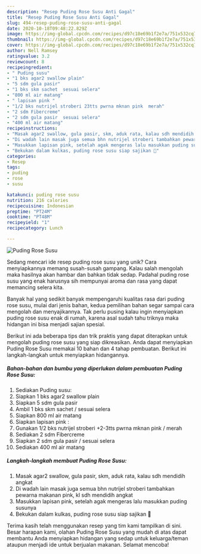 ```yaml
---
description: "Resep Puding Rose Susu Anti Gagal"
title: "Resep Puding Rose Susu Anti Gagal"
slug: 494-resep-puding-rose-susu-anti-gagal
date: 2020-10-18T09:48:22.829Z
image: https://img-global.cpcdn.com/recipes/d97c18e69b1f2e7a/751x532cq70/puding-rose-susu-foto-resep-utama.jpg
thumbnail: https://img-global.cpcdn.com/recipes/d97c18e69b1f2e7a/751x532cq70/puding-rose-susu-foto-resep-utama.jpg
cover: https://img-global.cpcdn.com/recipes/d97c18e69b1f2e7a/751x532cq70/puding-rose-susu-foto-resep-utama.jpg
author: Nell Ramsey
ratingvalue: 3.2
reviewcount: 8
recipeingredient:
- " Puding susu"
- "1 bks agar2 swallow plain"
- "5 sdm gula pasir"
- "1 bks skm sachet  sesuai selera"
- "800 ml air matang"
- " lapisan pink "
- "1/2 bks nutrijel stroberi 23tts pwrna mknan pink  merah"
- "2 sdm Fibercreme"
- "2 sdm gula pasir  sesuai selera"
- "400 ml air matang"
recipeinstructions:
- "Masak agar2 swallow, gula pasir, skm, aduk rata, kalau sdh mendidih angkat"
- "Di wadah lain masak juga semua bhn nutrijel stroberi tambahkan pewarna makanan pink, kl sdh mendidih angkat"
- "Masukkan lapisan pink, setelah agak mengeras lalu masukkan puding susunya"
- "Bekukan dalam kulkas, puding rose susu siap sajikan 🥰"
categories:
- Resep
tags:
- puding
- rose
- susu

katakunci: puding rose susu 
nutrition: 216 calories
recipecuisine: Indonesian
preptime: "PT24M"
cooktime: "PT48M"
recipeyield: "1"
recipecategory: Lunch

---
```



![Puding Rose Susu](https://img-global.cpcdn.com/recipes/d97c18e69b1f2e7a/751x532cq70/puding-rose-susu-foto-resep-utama.jpg)

Sedang mencari ide resep puding rose susu yang unik? Cara menyiapkannya memang susah-susah gampang. Kalau salah mengolah maka hasilnya akan hambar dan bahkan tidak sedap. Padahal puding rose susu yang enak harusnya sih mempunyai aroma dan rasa yang dapat memancing selera kita.



Banyak hal yang sedikit banyak mempengaruhi kualitas rasa dari puding rose susu, mulai dari jenis bahan, kedua pemilihan bahan segar sampai cara mengolah dan menyajikannya. Tak perlu pusing kalau ingin menyiapkan puding rose susu enak di rumah, karena asal sudah tahu triknya maka hidangan ini bisa menjadi sajian spesial.


Berikut ini ada beberapa tips dan trik praktis yang dapat diterapkan untuk mengolah puding rose susu yang siap dikreasikan. Anda dapat menyiapkan Puding Rose Susu memakai 10 bahan dan 4 tahap pembuatan. Berikut ini langkah-langkah untuk menyiapkan hidangannya.

<!--inarticleads1-->

##### Bahan-bahan dan bumbu yang diperlukan dalam pembuatan Puding Rose Susu:

1. Sediakan  Puding susu:
1. Siapkan 1 bks agar2 swallow plain
1. Siapkan 5 sdm gula pasir
1. Ambil 1 bks skm sachet / sesuai selera
1. Siapkan 800 ml air matang
1. Siapkan  lapisan pink :
1. Gunakan 1/2 bks nutrijel stroberi +2-3tts pwrna mknan pink / merah
1. Sediakan 2 sdm Fibercreme
1. Siapkan 2 sdm gula pasir / sesuai selera
1. Sediakan 400 ml air matang




<!--inarticleads2-->

##### Langkah-langkah membuat Puding Rose Susu:

1. Masak agar2 swallow, gula pasir, skm, aduk rata, kalau sdh mendidih angkat
1. Di wadah lain masak juga semua bhn nutrijel stroberi tambahkan pewarna makanan pink, kl sdh mendidih angkat
1. Masukkan lapisan pink, setelah agak mengeras lalu masukkan puding susunya
1. Bekukan dalam kulkas, puding rose susu siap sajikan 🥰




Terima kasih telah menggunakan resep yang tim kami tampilkan di sini. Besar harapan kami, olahan Puding Rose Susu yang mudah di atas dapat membantu Anda menyiapkan hidangan yang sedap untuk keluarga/teman ataupun menjadi ide untuk berjualan makanan. Selamat mencoba!
